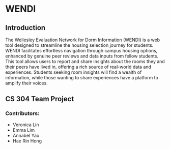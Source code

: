 # WENDI

## Introduction
The Wellesley Evaluation Network for Dorm Information (WENDI) is a web tool designed to streamline the housing selection journey for students. WENDI facilitates effortless navigation through campus housing options, enhanced by genuine peer reviews and data inputs from fellow students. This tool allows users to report and share insights about the rooms they and their peers have lived in, offering a rich source of real-world data and experiences. Students seeking room insights will find a wealth of information, while those wanting to share experiences have a platform to amplify their voices.

## CS 304 Team Project
### Contributors: 
- Veronica Lin
- Emma Lim
- Annabel Yao
- Hae Rin Hong

